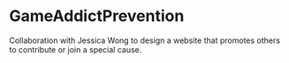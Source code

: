 # GameAddictPrevention
Collaboration with Jessica Wong to design a website that promotes others to contribute or join a special cause.
